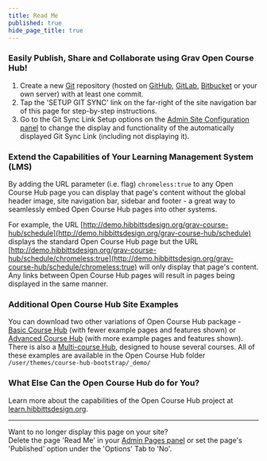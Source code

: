 ```yaml
---
title: Read Me
published: true
hide_page_title: true
---
```


### Easily Publish, Share and Collaborate using Grav Open Course Hub!  

1. Create a new [Git](https://git-scm.com/) repository (hosted on [GitHub](https://github.com/), [GitLab](https://about.gitlab.com/), [Bitbucket](https://bitbucket.org/) or your own server) with at least one commit.
2. Tap the 'SETUP GIT SYNC' link on the far-right of the site navigation bar of this page for step-by-step instructions.
3. Go to the Git Sync Link Setup options on the [Admin Site Configuration panel](../../admin/config/site) to change the display and functionality of the automatically displayed Git Sync Link (including not displaying it).

### Extend the Capabilities of Your Learning Management System (LMS)  

By adding the URL parameter (i.e. flag) `chromeless:true` to any Open Course Hub page you can display that page's content without the global header image, site navigation bar, sidebar and footer - a great way to seamlessly embed Open Course Hub pages into other systems.  

For example, the URL [http://demo.hibbittsdesign.org/grav-course-hub/schedule](http://demo.hibbittsdesign.org/grav-course-hub/schedule) displays the standard Open Course Hub page but the URL [http://demo.hibbittsdesign.org/grav-course-hub/schedule/chromeless:true](http://demo.hibbittsdesign.org/grav-course-hub/schedule/chromeless:true) will only display that page's content. Any links between Open Course Hub pages will result in pages being displayed in the same manner.

### Additional Open Course Hub Site Examples ##
You can download two other variations of Open Course Hub package - [Basic Course Hub](http://hibbittsdesign.org/blog/downloads/grav-skeleton-course-hub-site-basic.zip) (with fewer example pages and features shown) or [Advanced Course Hub](http://hibbittsdesign.org/blog/downloads/grav-skeleton-course-hub-site-advanced.zip) (with more example pages and features shown). There is also a [Multi-course Hub](http://learn.hibbittsdesign.org/coursehub/multi-course-hubs), designed to house several courses. All of these examples are available in the Open Course Hub folder `/user/themes/course-hub-bootstrap/_demo/`

### What Else Can the Open Course Hub do for You? ##
Learn more about the capabilities of the Open Course Hub project at [learn.hibbittsdesign.org](http://learn.hibbittsdesign.org/coursehub).

<hr>

Want to no longer display this page on your site?  
Delete the page 'Read Me' in your [Admin Pages panel](../../admin/pages) or set the page's 'Published' option under the 'Options' Tab to 'No'.
